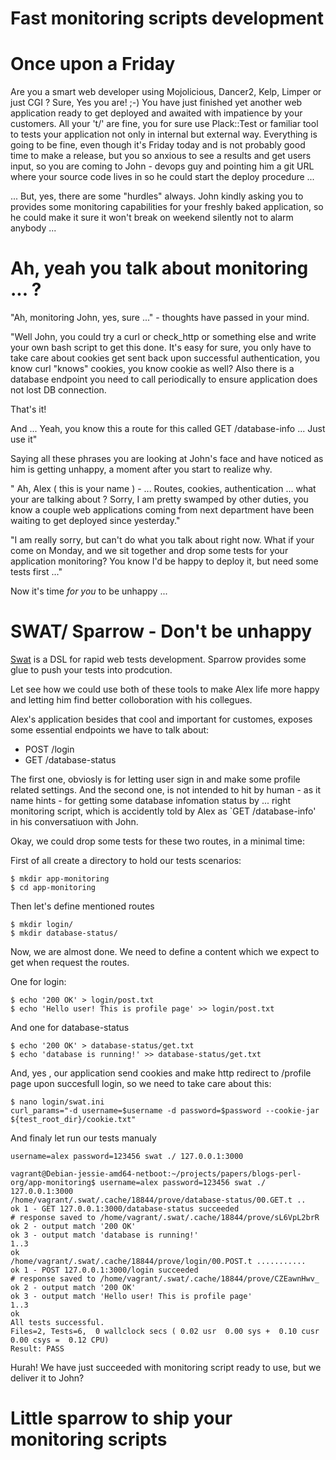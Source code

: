 # Fast monitoring scripts development

# Once upon a Friday

Are you a smart web developer using Mojolicious, Dancer2, Kelp, Limper or just CGI ?
Sure, Yes you are! ;-) You have just finished yet another web application ready to get deployed
and awaited with impatience by your customers. All your 't/' are fine, you for sure use Plack::Test
or familiar tool to tests your application not only in internal but external way. Everything is going to be
fine, even though it's Friday today and is not probably good time to make a release, but you so
anxious to see a results and get users input, so you are coming to John - devops guy and pointing him a git URL where your source code lives in so he could start the deploy procedure ...


... But, yes, there are some "hurdles" always. John kindly asking you to provides some monitoring
capabilities for your freshly baked application, so he could make it sure it won't break
on weekend silently not to alarm anybody ...


# Ah, yeah you talk about monitoring ... ?

"Ah, monitoring John, yes, sure ..." - thoughts have passed in your mind.

"Well John, you could try a curl or check_http or something else and write your own bash script to get this done.
It's easy for sure, you only have to take care about cookies get sent back upon successful authentication,
you know curl "knows" cookies, you know cookie as well? Also there is a database endpoint you need to call periodically 
to ensure application does not lost DB connection.

That's it!

And ... Yeah, you know this a route for this called GET /database-info ... Just use it"

Saying all these phrases you are looking at John's face and have noticed as him is getting unhappy, a moment after you start to  realize why.

" Ah, Alex ( this is your name ) -  ... Routes, cookies, authentication ... what your are talking about ?
Sorry, I am pretty swamped by other duties, you know a couple web applications coming from next department
have been waiting to get deployed since yesterday."

"I am really sorry, but can't do what you talk about right now.
What if your come on Monday, and we sit together and drop some tests for your application monitoring?
You know I'd be happy to deploy it, but need some tests first ..."

Now it's time _for you_ to be unhappy ...

# SWAT/ Sparrow - Don't be unhappy

[Swat](https://github.com/melezhik/swat) is a DSL for rapid web tests development. Sparrow provides some glue
to push your tests into prodcution.

Let see how we could use both of these tools to make Alex life more happy and letting him
find better colloboration with his collegues.


Alex's application besides that cool and important for customes, exposes some essential endpoints we 
have to talk about:

* POST /login
* GET  /database-status

The first one, obviosly is for letting user sign in and make some profile related settings. 
And the second one, is not intended to hit by human - as it name hints - for getting some database infomation status
by ... right monitoring script, which is accidently told by Alex as `GET  /database-info' in his conversatiuon with John.


Okay, we could drop some tests for these two routes, in a minimal time:

First of all create a directory to hold our tests scenarios:

    $ mkdir app-monitoring
    $ cd app-monitoring


Then let's define  mentioned routes

    $ mkdir login/
    $ mkdir database-status/

Now, we are almost done. We need to define a content which we expect to get when request the routes.

One for login:

    $ echo '200 OK' > login/post.txt
    $ echo 'Hello user! This is profile page' >> login/post.txt


And one for database-status

    $ echo '200 OK' > database-status/get.txt
    $ echo 'database is running!' >> database-status/get.txt

And, yes , our application send cookies and make http redirect to /profile page upon succesfull login,
so we need to take care about this:

    $ nano login/swat.ini
    curl_params="-d username=$username -d password=$password --cookie-jar ${test_root_dir}/cookie.txt"

And finaly let run our tests manualy

    username=alex password=123456 swat ./ 127.0.0.1:3000

    vagrant@Debian-jessie-amd64-netboot:~/projects/papers/blogs-perl-org/app-monitoring$ username=alex password=123456 swat ./ 127.0.0.1:3000
    /home/vagrant/.swat/.cache/18844/prove/database-status/00.GET.t ..
    ok 1 - GET 127.0.0.1:3000/database-status succeeded
    # response saved to /home/vagrant/.swat/.cache/18844/prove/sL6VpL2brR
    ok 2 - output match '200 OK'
    ok 3 - output match 'database is running!'
    1..3
    ok
    /home/vagrant/.swat/.cache/18844/prove/login/00.POST.t ...........
    ok 1 - POST 127.0.0.1:3000/login succeeded
    # response saved to /home/vagrant/.swat/.cache/18844/prove/CZEawnHwv_
    ok 2 - output match '200 OK'
    ok 3 - output match 'Hello user! This is profile page'
    1..3
    ok
    All tests successful.
    Files=2, Tests=6,  0 wallclock secs ( 0.02 usr  0.00 sys +  0.10 cusr  0.00 csys =  0.12 CPU)
    Result: PASS
    

Hurah! We have just succeeded with monitoring script ready to use, but we deliver it to John?


# Little sparrow to ship your monitoring scripts









 

